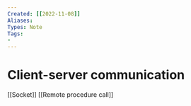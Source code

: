 ```yaml
---
Created: [[2022-11-08]]
Aliases: 
Types: Note
Tags: 
- 
---
```

# Client-server communication
[[Socket]]
[[Remote procedure call]]
